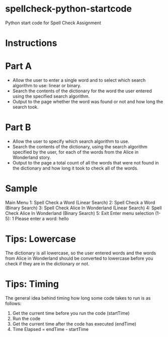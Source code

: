 # spellcheck-python-startcode
Python start code for Spell Check Assignment

# Instructions

# Part A
- Allow the user to enter a single word and to select which search algorithm to use: linear or binary.
- Search the contents of the dictionary for the word the user entered using the specified search algorithm.  
- Output to the page whether the word was found or not and how long the search took.

# Part B
- Allow the user to specify which search algorithm to use. 
- Search the contents of the dictionary, using the search algorithm specified by the user, for each of the words from the Alice in Wonderland story.
- Output to the page a total count of all the words that were not found in the dictionary and how long it took to check all of the words.

# Sample
Main Menu
1: Spell Check a Word (Linear Search)
2: Spell Check a Word (Binary Search)
3: Spell Check Alice In Wonderland (Linear Search)
4: Spell Check Alice In Wonderland (Binary Search)
5: Exit
Enter menu selection (1-5): 1
Please enter a word: hello

# Tips: Lowercase
The dictionary is all lowercase, so the user entered words and the words from Alice in Wonderland should be converted to lowercase before you check if they are in the dictionary or not.

# Tips: Timing
The general idea behind timing how long some code takes to run is as follows:
1. Get the current time before you run the code (startTime)
2. Run the code
3. Get the current time after the code has executed (endTime)
4. Time Elapsed = endTime - startTime
